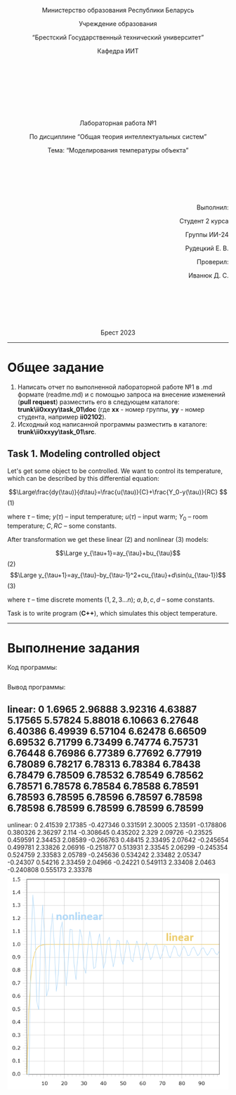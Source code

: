 <p align="center"> Министерство образования Республики Беларусь</p>
<p align="center">Учреждение образования</p>
<p align="center">“Брестский Государственный технический университет”</p>
<p align="center">Кафедра ИИТ</p>
<br><br><br><br><br><br><br>
<p align="center">Лабораторная работа №1</p>
<p align="center">По дисциплине “Общая теория интеллектуальных систем”</p>
<p align="center">Тема: “Моделирования температуры объекта”</p>
<br><br><br><br><br>
<p align="right">Выполнил:</p>
<p align="right">Студент 2 курса</p>
<p align="right">Группы ИИ-24</p>
<p align="right">Рудецкий Е. В.</p>
<p align="right">Проверил:</p>
<p align="right">Иванюк Д. С.</p>
<br><br><br><br><br>
<p align="center">Брест 2023</p>

---

# Общее задание #
1. Написать отчет по выполненной лабораторной работе №1 в .md формате (readme.md) и с помощью запроса на внесение изменений (**pull request**) разместить его в следующем каталоге: **trunk\ii0xxyy\task_01\doc** (где **xx** - номер группы, **yy** - номер студента, например **ii02102**).
2. Исходный код написанной программы разместить в каталоге: **trunk\ii0xxyy\task_01\src**.

## Task 1. Modeling controlled object ##
Let's get some object to be controlled. We want to control its temperature, which can be described by this differential equation:

$$\Large\frac{dy(\tau)}{d\tau}=\frac{u(\tau)}{C}+\frac{Y_0-y(\tau)}{RC} $$ (1)

where $\tau$ – time; $y(\tau)$ – input temperature; $u(\tau)$ – input warm; $Y_0$ – room temperature; $C,RC$ – some constants.

After transformation we get these linear (2) and nonlinear (3) models:

$$\Large y_{\tau+1}=ay_{\tau}+bu_{\tau}$$ (2)
$$\Large y_{\tau+1}=ay_{\tau}-by_{\tau-1}^2+cu_{\tau}+d\sin(u_{\tau-1})$$ (3)

where $\tau$ – time discrete moments ($1,2,3{\dots}n$); $a,b,c,d$ – some constants.

Task is to write program (**С++**), which simulates this object temperature.

---

# Выполнение задания #

Код программы:
```C++

```     

Вывод программы:

linear:
0
1.6965
2.96888
3.92316
4.63887
5.17565
5.57824
5.88018
6.10663
6.27648
6.40386
6.49939
6.57104
6.62478
6.66509
6.69532
6.71799
6.73499
6.74774
6.75731
6.76448
6.76986
6.77389
6.77692
6.77919
6.78089
6.78217
6.78313
6.78384
6.78438
6.78479
6.78509
6.78532
6.78549
6.78562
6.78571
6.78578
6.78584
6.78588
6.78591
6.78593
6.78595
6.78596
6.78597
6.78598
6.78598
6.78599
6.78599
6.78599
6.78599
----------------------
unlinear:
0
2.41539
2.17385
-0.427346
0.331591
2.30005
2.13591
-0.178806
0.380326
2.36297
2.114
-0.308645
0.435202
2.329
2.09726
-0.23525
0.459591
2.34453
2.08589
-0.266763
0.48415
2.33495
2.07642
-0.245654
0.499781
2.33826
2.06916
-0.251877
0.513931
2.33545
2.06299
-0.245354
0.524759
2.33583
2.05789
-0.245636
0.534242
2.33482
2.05347
-0.24307
0.54216
2.33459
2.04966
-0.24221
0.549113
2.33408
2.0463
-0.240808
0.555173
2.33378
![График моделей с t = 50:](linnonlingraph.png)
